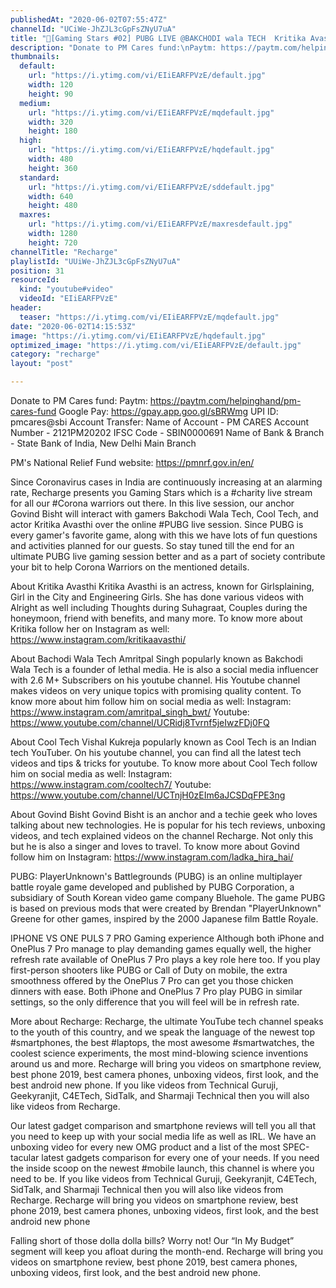 ```yaml
---
publishedAt: "2020-06-02T07:55:47Z"
channelId: "UCiWe-JhZJL3cGpFsZNyU7uA"
title: "🔴[Gaming Stars #02] PUBG LIVE @BAKCHODI wala TECH  Kritika Avasthi @Cool Tech   [ Govind Bisht ]"
description: "Donate to PM Cares fund:\nPaytm: https://paytm.com/helpinghand/pm-cares-fund\nGoogle Pay: https://gpay.app.goo.gl/sBRWmg\nUPI ID: pmcares@sbi\nAccount Transfer: \nName of Account - PM CARES\nAccount Number - 2121PM20202\nIFSC Code - SBIN0000691\nName of Bank & Branch - State Bank of India, New Delhi Main Branch\n\nPM's National Relief Fund website: https://pmnrf.gov.in/en/\n\nSince Coronavirus cases in India are continuously increasing at an alarming rate, Recharge presents you Gaming Stars which is a #charity live stream for all our #Corona warriors out there. In this live session, our anchor Govind Bisht will interact with gamers Bakchodi Wala Tech, Cool Tech, and actor Kritika Avasthi over the online #PUBG live session. Since PUBG is every gamer's favorite game, along with this we have lots of fun questions and activities planned for our guests. So stay tuned till the end for an ultimate PUBG live gaming session better and as a part of society contribute your bit to help Corona Warriors on the mentioned details.\n\nAbout Kritika Avasthi\n Kritika Avasthi is an actress, known for Girlsplaining, Girl in the City and Engineering Girls. She has done various videos with Alright as well including Thoughts during Suhagraat, Couples during the honeymoon, friend with benefits, and many more. To know more about Kritika follow her on Instagram as well: https://www.instagram.com/kritikaavasthi/\n\nAbout Bachodi Wala Tech\nAmritpal Singh popularly known as Bakchodi Wala Tech is a founder of lethal media. He is also a social media influencer with 2.6 M+ Subscribers on his youtube channel. His Youtube channel makes videos on very unique topics with promising quality content. To know more about him follow him on social media as well:\nInstagram: https://www.instagram.com/amritpal_singh_bwt/\nYoutube: https://www.youtube.com/channel/UCRidj8Tvrnf5jeIwzFDj0FQ\n\nAbout Cool Tech\nVishal Kukreja popularly known as Cool Tech is an Indian tech YouTuber. On his youtube channel, you can find all the latest tech videos and tips & tricks for youtube. To know more about Cool Tech follow him on social media as well:\nInstagram: https://www.instagram.com/cooltech7/\nYoutube: https://www.youtube.com/channel/UCTnjH0zEIm6aJCSDqFPE3ng\n\nAbout Govind Bisht\nGovind Bisht is an anchor and a techie geek who loves talking about new technologies. He is popular for his tech reviews, unboxing videos, and tech explained videos on the channel Recharge. Not only this but he is also a singer and loves to travel. To know more about Govind follow him on Instagram: https://www.instagram.com/ladka_hira_hai/ \n\nPUBG:\nPlayerUnknown's Battlegrounds (PUBG) is an online multiplayer battle royale game developed and published by PUBG Corporation, a subsidiary of South Korean video game company Bluehole. The game PUBG is based on previous mods that were created by Brendan \"PlayerUnknown\" Greene for other games, inspired by the 2000 Japanese film Battle Royale.\n\nIPHONE VS ONE PULS 7 PRO Gaming experience\nAlthough both iPhone and OnePlus 7 Pro manage to play demanding games equally well, the higher refresh rate available of OnePlus 7 Pro plays a key role here too. If you play first-person shooters like PUBG or Call of Duty on mobile, the extra smoothness offered by the OnePlus 7 Pro can get you those chicken dinners with ease. Both iPhone and OnePlus 7 Pro play PUBG in similar settings, so the only difference that you will feel will be in refresh rate.\n\nMore about Recharge: Recharge, the ultimate YouTube tech channel speaks to the youth of this country, and we speak the language of the newest top #smartphones, the best #laptops, the most awesome #smartwatches, the coolest science experiments, the most mind-blowing science inventions around us and more. Recharge will bring you videos on smartphone review, best phone 2019, best camera phones, unboxing videos, first look, and the best android new phone. If you like videos from Technical Guruji, Geekyranjit, C4ETech, SidTalk, and Sharmaji Technical then you will also like videos from Recharge. \n\nOur latest gadget comparison and smartphone reviews will tell you all that you need to keep up with your social media life as well as IRL. We have an unboxing video for every new OMG product and a list of the most SPEC-tacular latest gadgets comparison for every one of your needs. If you need the inside scoop on the newest #mobile launch, this channel is where you need to be. If you like videos from Technical Guruji, Geekyranjit, C4ETech, SidTalk, and Sharmaji Technical then you will also like videos from Recharge. Recharge will bring you videos on smartphone review, best phone 2019, best camera phones, unboxing videos, first look, and the best android new phone\n\nFalling short of those dolla dolla bills? Worry not! Our “In My Budget” segment will keep you afloat during the month-end. Recharge will bring you videos on smartphone review, best phone 2019, best camera phones, unboxing videos, first look, and the best android new phone."
thumbnails:
  default:
    url: "https://i.ytimg.com/vi/EIiEARFPVzE/default.jpg"
    width: 120
    height: 90
  medium:
    url: "https://i.ytimg.com/vi/EIiEARFPVzE/mqdefault.jpg"
    width: 320
    height: 180
  high:
    url: "https://i.ytimg.com/vi/EIiEARFPVzE/hqdefault.jpg"
    width: 480
    height: 360
  standard:
    url: "https://i.ytimg.com/vi/EIiEARFPVzE/sddefault.jpg"
    width: 640
    height: 480
  maxres:
    url: "https://i.ytimg.com/vi/EIiEARFPVzE/maxresdefault.jpg"
    width: 1280
    height: 720
channelTitle: "Recharge"
playlistId: "UUiWe-JhZJL3cGpFsZNyU7uA"
position: 31
resourceId:
  kind: "youtube#video"
  videoId: "EIiEARFPVzE"
header:
  teaser: "https://i.ytimg.com/vi/EIiEARFPVzE/mqdefault.jpg"
date: "2020-06-02T14:15:53Z"
image: "https://i.ytimg.com/vi/EIiEARFPVzE/hqdefault.jpg"
optimized_image: "https://i.ytimg.com/vi/EIiEARFPVzE/default.jpg"
category: "recharge"
layout: "post"

---
```

Donate to PM Cares fund:
Paytm: https://paytm.com/helpinghand/pm-cares-fund
Google Pay: https://gpay.app.goo.gl/sBRWmg
UPI ID: pmcares@sbi
Account Transfer: 
Name of Account - PM CARES
Account Number - 2121PM20202
IFSC Code - SBIN0000691
Name of Bank & Branch - State Bank of India, New Delhi Main Branch

PM's National Relief Fund website: https://pmnrf.gov.in/en/

Since Coronavirus cases in India are continuously increasing at an alarming rate, Recharge presents you Gaming Stars which is a #charity live stream for all our #Corona warriors out there. In this live session, our anchor Govind Bisht will interact with gamers Bakchodi Wala Tech, Cool Tech, and actor Kritika Avasthi over the online #PUBG live session. Since PUBG is every gamer's favorite game, along with this we have lots of fun questions and activities planned for our guests. So stay tuned till the end for an ultimate PUBG live gaming session better and as a part of society contribute your bit to help Corona Warriors on the mentioned details.

About Kritika Avasthi
 Kritika Avasthi is an actress, known for Girlsplaining, Girl in the City and Engineering Girls. She has done various videos with Alright as well including Thoughts during Suhagraat, Couples during the honeymoon, friend with benefits, and many more. To know more about Kritika follow her on Instagram as well: https://www.instagram.com/kritikaavasthi/

About Bachodi Wala Tech
Amritpal Singh popularly known as Bakchodi Wala Tech is a founder of lethal media. He is also a social media influencer with 2.6 M+ Subscribers on his youtube channel. His Youtube channel makes videos on very unique topics with promising quality content. To know more about him follow him on social media as well:
Instagram: https://www.instagram.com/amritpal_singh_bwt/
Youtube: https://www.youtube.com/channel/UCRidj8Tvrnf5jeIwzFDj0FQ

About Cool Tech
Vishal Kukreja popularly known as Cool Tech is an Indian tech YouTuber. On his youtube channel, you can find all the latest tech videos and tips & tricks for youtube. To know more about Cool Tech follow him on social media as well:
Instagram: https://www.instagram.com/cooltech7/
Youtube: https://www.youtube.com/channel/UCTnjH0zEIm6aJCSDqFPE3ng

About Govind Bisht
Govind Bisht is an anchor and a techie geek who loves talking about new technologies. He is popular for his tech reviews, unboxing videos, and tech explained videos on the channel Recharge. Not only this but he is also a singer and loves to travel. To know more about Govind follow him on Instagram: https://www.instagram.com/ladka_hira_hai/ 

PUBG:
PlayerUnknown's Battlegrounds (PUBG) is an online multiplayer battle royale game developed and published by PUBG Corporation, a subsidiary of South Korean video game company Bluehole. The game PUBG is based on previous mods that were created by Brendan "PlayerUnknown" Greene for other games, inspired by the 2000 Japanese film Battle Royale.

IPHONE VS ONE PULS 7 PRO Gaming experience
Although both iPhone and OnePlus 7 Pro manage to play demanding games equally well, the higher refresh rate available of OnePlus 7 Pro plays a key role here too. If you play first-person shooters like PUBG or Call of Duty on mobile, the extra smoothness offered by the OnePlus 7 Pro can get you those chicken dinners with ease. Both iPhone and OnePlus 7 Pro play PUBG in similar settings, so the only difference that you will feel will be in refresh rate.

More about Recharge: Recharge, the ultimate YouTube tech channel speaks to the youth of this country, and we speak the language of the newest top #smartphones, the best #laptops, the most awesome #smartwatches, the coolest science experiments, the most mind-blowing science inventions around us and more. Recharge will bring you videos on smartphone review, best phone 2019, best camera phones, unboxing videos, first look, and the best android new phone. If you like videos from Technical Guruji, Geekyranjit, C4ETech, SidTalk, and Sharmaji Technical then you will also like videos from Recharge. 

Our latest gadget comparison and smartphone reviews will tell you all that you need to keep up with your social media life as well as IRL. We have an unboxing video for every new OMG product and a list of the most SPEC-tacular latest gadgets comparison for every one of your needs. If you need the inside scoop on the newest #mobile launch, this channel is where you need to be. If you like videos from Technical Guruji, Geekyranjit, C4ETech, SidTalk, and Sharmaji Technical then you will also like videos from Recharge. Recharge will bring you videos on smartphone review, best phone 2019, best camera phones, unboxing videos, first look, and the best android new phone

Falling short of those dolla dolla bills? Worry not! Our “In My Budget” segment will keep you afloat during the month-end. Recharge will bring you videos on smartphone review, best phone 2019, best camera phones, unboxing videos, first look, and the best android new phone.